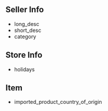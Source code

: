 ## Seller Info

- long_desc
- short_desc
- category

## Store Info

- holidays

## Item

- imported_product_country_of_origin
